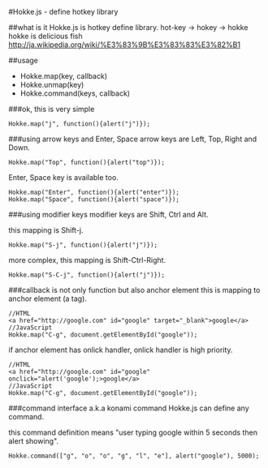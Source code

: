#Hokke.js - define hotkey library

##what is it
Hokke.js is hotkey define library.
hot-key -> hokey -> hokke
hokke is delicious fish
http://ja.wikipedia.org/wiki/%E3%83%9B%E3%83%83%E3%82%B1

##usage

 - Hokke.map(key, callback)
 - Hokke.unmap(key)
 - Hokke.command(keys, callback)

###ok, this is very simple

    Hokke.map("j", function(){alert("j")});

###using arrow keys and Enter, Space
arrow keys are Left, Top, Right and Down.

    Hokke.map("Top", function(){alert("top")});

Enter, Space key is available too.

    Hokke.map("Enter", function(){alert("enter")});
    Hokke.map("Space", function(){alert("space")});

###using modifier keys
modifier keys are Shift, Ctrl and Alt.

this mapping is Shift-j.

    Hokke.map("S-j", function(){alert("j")});

more complex, this mapping is Shift-Ctrl-Right.

    Hokke.map("S-C-j", function(){alert("j")});

###callback is not only function but also anchor element
this is mapping to anchor element (a tag).

    //HTML
    <a href="http://google.com" id="google" target="_blank">google</a>
    //JavaScript
    Hokke.map("C-g", document.getElementById("google"));

if anchor element has onlick handler, onlick handler is high priority.

    //HTML
    <a href="http://google.com" id="google" onclick="alert('google');>google</a>
    //JavaScript
    Hokke.map("C-g", document.getElementById("google"));

###command interface a.k.a konami command
Hokke.js can define any command.

this command definition means "user typing google within 5 seconds then alert showing".

    Hokke.command(["g", "o", "o", "g", "l", "e"], alert("google"), 5000);
